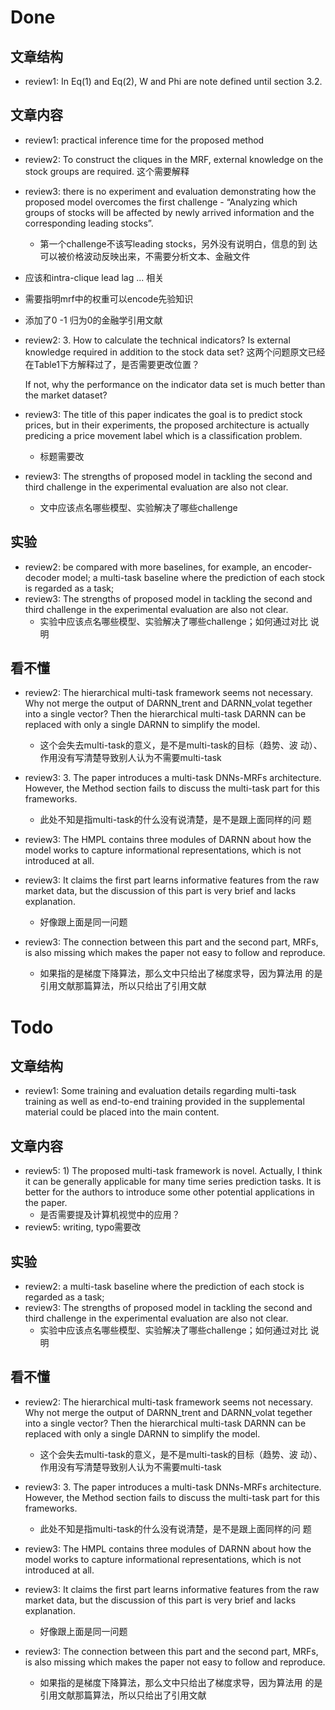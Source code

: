 # Done #

## 文章结构 ##

- review1: In Eq(1) and Eq(2), W and Phi are note defined until
  section 3.2.


## 文章内容 ##

- review1: practical inference time for the proposed method

- review2: To construct the cliques in the MRF, external
  knowledge on the stock groups are required. 这个需要解释

- review3: there is no experiment and evaluation demonstrating
  how the proposed model overcomes the first challenge -
  “Analyzing which groups of stocks will be affected by newly
  arrived information and the corresponding leading stocks”.
  - 第一个challenge不该写leading stocks，另外没有说明白，信息的到
    达可以被价格波动反映出来，不需要分析文本、金融文件

- 应该和intra-clique lead lag ... 相关
- 需要指明mrf中的权重可以encode先验知识
- 添加了0 -1 归为0的金融学引用文献

- review2: 3. How to calculate the technical indicators? Is
  external knowledge required in addition to the stock data set?
  这两个问题原文已经在Table1下方解释过了，是否需要更改位置？

  If not, why the performance on the indicator data set is much
  better than the market dataset? 

- review3: The title of this paper indicates the goal is to
  predict stock prices, but in their experiments, the proposed
  architecture is actually predicing a price movement label which
  is a classification problem.
  - 标题需要改


- review3: The strengths of proposed model in tackling the second
  and third challenge in the experimental evaluation are also
  not clear.
  - 文中应该点名哪些模型、实验解决了哪些challenge

## 实验 ##

- review2: be compared with more baselines, for example, an
  encoder-decoder model; a multi-task baseline where the
  prediction of each stock is regarded as a task;
- review3: The strengths of proposed model in tackling the second
  and third challenge in the experimental evaluation are also
  not clear.
  - 实验中应该点名哪些模型、实验解决了哪些challenge；如何通过对比
    说明


## 看不懂 ##

- review2: The hierarchical multi-task framework seems not necessary. Why not merge the output of DARNN_trent and DARNN_volat tegether into a single vector? Then the hierarchical multi-task DARNN can be replaced with only a single DARNN to simplify the model.
  - 这个会失去multi-task的意义，是不是multi-task的目标（趋势、波
    动）、作用没有写清楚导致别人认为不需要multi-task

- review3: 3. The paper introduces a multi-task DNNs-MRFs
  architecture. However, the Method section fails to discuss the
  multi-task part for this frameworks. 
  - 此处不知是指multi-task的什么没有说清楚，是不是跟上面同样的问
  题
- review3: The HMPL contains three modules of DARNN about how the
  model works to capture informational representations, which is
  not introduced at all.
- review3: It claims the first part learns informative features
  from the raw market data, but the discussion of this part is
  very brief and lacks explanation.
  - 好像跟上面是同一问题
- review3: The connection between this part and the second part,
  MRFs, is also missing which makes the paper not easy to follow
  and reproduce.
  - 如果指的是梯度下降算法，那么文中只给出了梯度求导，因为算法用
    的是引用文献那篇算法，所以只给出了引用文献

# Todo #

## 文章结构 ##

- review1: Some training and evaluation details regarding
  multi-task training as well as end-to-end training provided in
  the supplemental material could be placed into the main
  content.

## 文章内容 ##

- review5: 1) The proposed multi-task framework is novel.
  Actually, I think it can be generally applicable for many time
  series prediction tasks. It is better for the authors to
  introduce some other potential applications in the paper.
  - 是否需要提及计算机视觉中的应用？
- review5: writing, typo需要改

## 实验 ##

- review2: a multi-task baseline where the prediction of each
  stock is regarded as a task;
- review3: The strengths of proposed model in tackling the second
  and third challenge in the experimental evaluation are also
  not clear.
  - 实验中应该点名哪些模型、实验解决了哪些challenge；如何通过对比
    说明


## 看不懂 ##

- review2: The hierarchical multi-task framework seems not necessary. Why not merge the output of DARNN_trent and DARNN_volat tegether into a single vector? Then the hierarchical multi-task DARNN can be replaced with only a single DARNN to simplify the model.
  - 这个会失去multi-task的意义，是不是multi-task的目标（趋势、波
    动）、作用没有写清楚导致别人认为不需要multi-task

- review3: 3. The paper introduces a multi-task DNNs-MRFs
  architecture. However, the Method section fails to discuss the
  multi-task part for this frameworks. 
  - 此处不知是指multi-task的什么没有说清楚，是不是跟上面同样的问
  题
- review3: The HMPL contains three modules of DARNN about how the
  model works to capture informational representations, which is
  not introduced at all.
- review3: It claims the first part learns informative features
  from the raw market data, but the discussion of this part is
  very brief and lacks explanation.
  - 好像跟上面是同一问题
- review3: The connection between this part and the second part,
  MRFs, is also missing which makes the paper not easy to follow
  and reproduce.
  - 如果指的是梯度下降算法，那么文中只给出了梯度求导，因为算法用
    的是引用文献那篇算法，所以只给出了引用文献
